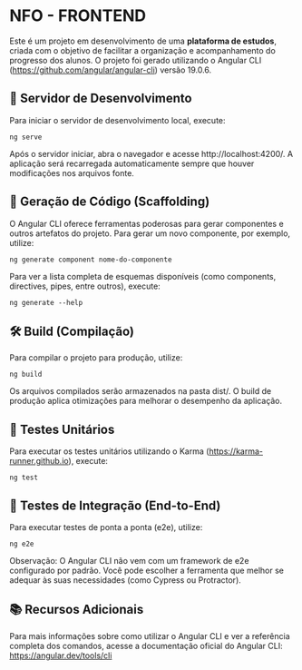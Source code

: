 
NFO - FRONTEND
=======

Este é um projeto em desenvolvimento de uma **plataforma de estudos**, criada com o objetivo de facilitar a organização e acompanhamento do progresso dos alunos. O projeto foi gerado utilizando o Angular CLI (https://github.com/angular/angular-cli) versão 19.0.6.

🚀 Servidor de Desenvolvimento
-----------------------------
Para iniciar o servidor de desenvolvimento local, execute:

    ng serve

Após o servidor iniciar, abra o navegador e acesse http://localhost:4200/. A aplicação será recarregada automaticamente sempre que houver modificações nos arquivos fonte.

🧱 Geração de Código (Scaffolding)
----------------------------------
O Angular CLI oferece ferramentas poderosas para gerar componentes e outros artefatos do projeto. Para gerar um novo componente, por exemplo, utilize:

    ng generate component nome-do-componente

Para ver a lista completa de esquemas disponíveis (como components, directives, pipes, entre outros), execute:

    ng generate --help

🛠️ Build (Compilação)
----------------------
Para compilar o projeto para produção, utilize:

    ng build

Os arquivos compilados serão armazenados na pasta dist/. O build de produção aplica otimizações para melhorar o desempenho da aplicação.

🧪 Testes Unitários
-------------------
Para executar os testes unitários utilizando o Karma (https://karma-runner.github.io), execute:

    ng test

🧪 Testes de Integração (End-to-End)
------------------------------------
Para executar testes de ponta a ponta (e2e), utilize:

    ng e2e

Observação: O Angular CLI não vem com um framework de e2e configurado por padrão. Você pode escolher a ferramenta que melhor se adequar às suas necessidades (como Cypress ou Protractor).

📚 Recursos Adicionais
----------------------
Para mais informações sobre como utilizar o Angular CLI e ver a referência completa dos comandos, acesse a documentação oficial do Angular CLI:
https://angular.dev/tools/cli
